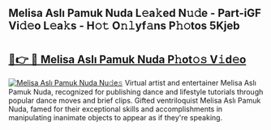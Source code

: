 ## Melisa Aslı Pamuk Nuda L𝚎a𝚔ed N𝚞𝚍e - Part-iGF Vi𝚍𝚎o L𝚎a𝚔s - H𝚘𝚝 O𝚗𝚕yf𝚊ns P𝚑𝚘tos 5Kjeb

# <h2><a href="http://kf7xx6.oniu.top/?m=Melisa+Asl%c4%b1+Pamuk+Nuda">🔗👉 🔴 Melisa Aslı Pamuk Nuda P𝚑ot𝚘𝚜 V𝚒d𝚎o</a></h2>

[![Melisa Aslı Pamuk Nuda Nu𝚍e𝚜](https://i.imgur.com/0qMVB7G.gif)](http://kf7xx6.oniu.top/?m=Melisa+Asl%c4%b1+Pamuk+Nuda)
Virtual artist and entertainer Melisa Aslı Pamuk Nuda, recognized for publishing dance and lifestyle tutorials through popular dance moves and brief clips. Gifted ventriloquist Melisa Aslı Pamuk Nuda, famed for their exceptional skills and accomplishments in manipulating inanimate objects to appear as if they're speaking.  
